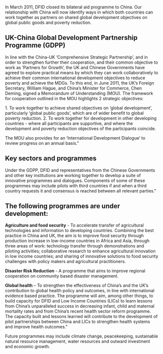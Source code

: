 In March 2011, DFID closed its bilateral aid programme to China. Our relationship with China will now identify ways in which both countries can work together as partners on shared global development objectives on global public goods and poverty reduction.

## UK-China Global Development Partnership Programme (GDPP)

In line with the China-UK ‘Comprehensive Strategic Partnership’, and in order to strengthen further their cooperation, and their common objective to work as ‘Partners for Growth’, the UK and Chinese Governments have agreed to explore practical means by which they can work collaboratively to achieve their common international development objectives to reduce poverty and achieve the MDGs.  To this end, in June 2011, the UK’s Foreign Secretary, William Hague, and China’s Minister for Commerce, Chen Deming, signed a Memorandum of Understanding (MOU). The framework for cooperation outlined in the MOU highlights 2 strategic objectives:

1. To work together to achieve shared objectives on ‘global development’, particularly ‘global public goods’, which are of wider benefit to global poverty reduction.
2. To work together for development in other developing countries - where all participants are supportive, and where the development and poverty reduction objectives of the participants coincide.

The MOU also provides for an ‘International Development Dialogue’ to review progress on an annual basis."

## Key sectors and programmes

Under the GDPP, DFID and representatives from the Chinese Governments and other key institutions are working together to develop a suite of innovative programmes and dialogues. Components of some of these programmes may include pilots with third countries if and when a third country requests it and consensus is reached between all relevant parties."

## The following programmes are under development:

__Agriculture and food security__ - To accelerate transfer of agricultural technologies and information to developing countries. Combining the best practice in China and UK, the aim is to improve food security through production increase in low-income countries in Africa and Asia, through three areas of work: technology transfer through demonstrations and piloting activities; collaborative research to enhance agricultural innovation in low income countries; and sharing of innovative solutions to food security challenges with policy makers and agricultural practitioners.

__Disaster Risk Reduction__ - A programme that aims to improve regional cooperation on community based disaster management.

__Global health__ – To strengthen the effectiveness of China’s and the UK’s contribution to global health policy and outcomes, in line with international evidence based practice. The programme will aim, among other things, to build capacity for DFID and Low Income Countries (LICs) to learn lessons from China’s unparalleled success in decreasing infant, child and maternal mortality rates and from China’s recent health sector reform programme. The capacity built and lessons learned will contribute to the development of pilot partnerships between China and LICs to strengthen health systems and improve health outcomes."

Future programmes may include climate change, peacekeeping, sustainable natural resource management, water resources and outward investment and economic growth.